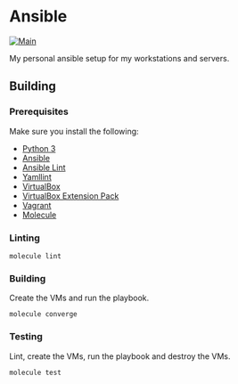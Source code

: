 # Ansible

[![Main](https://github.com/AkiKanellis/ansible/actions/workflows/main.yml/badge.svg)](https://github.com/AkiKanellis/ansible/actions/workflows/main.yml)

My personal ansible setup for my workstations and servers.

## Building

### Prerequisites

Make sure you install the following:

* [Python 3](https://www.python.org/downloads/)
* [Ansible](https://docs.ansible.com/ansible/latest/installation_guide/intro_installation.html)
* [Ansible Lint](https://ansible-lint.readthedocs.io/en/latest/installing.html)
* [Yamllint](https://yamllint.readthedocs.io/en/stable/quickstart.html)
* [VirtualBox](https://www.virtualbox.org/wiki/Downloads)
* [VirtualBox Extension Pack](https://www.virtualbox.org/wiki/Downloads)
* [Vagrant](https://www.vagrantup.com/docs/installation)
* [Molecule](https://molecule.readthedocs.io/en/latest/installation.html)

### Linting

```shell
molecule lint
```

### Building

Create the VMs and run the playbook.

```shell
molecule converge
```

### Testing

Lint, create the VMs, run the playbook and destroy the VMs.

```shell
molecule test
```

